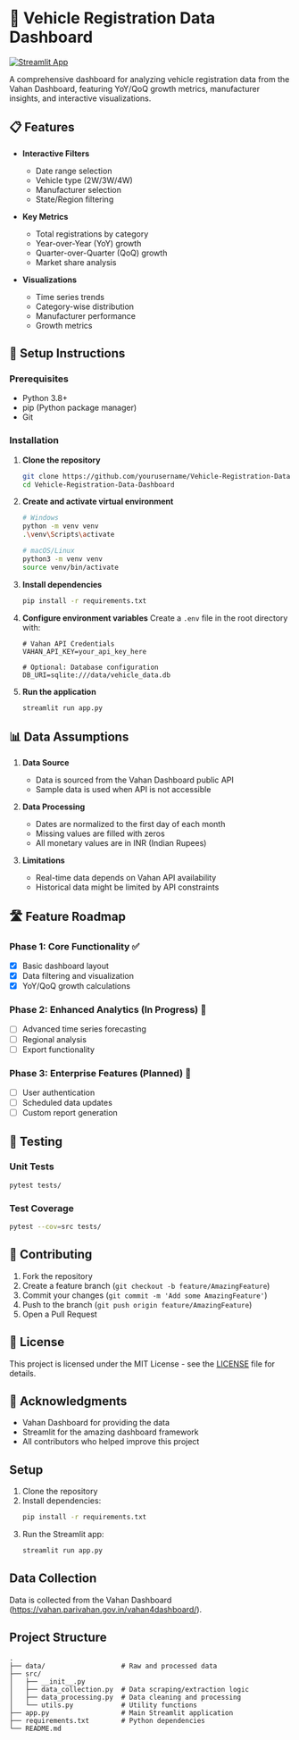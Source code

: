 # 🚗 Vehicle Registration Data Dashboard

[![Streamlit App](https://static.streamlit.io/badges/streamlit_badge_black_white.svg)](https://your-streamlit-app-url.streamlit.app/)

A comprehensive dashboard for analyzing vehicle registration data from the Vahan Dashboard, featuring YoY/QoQ growth metrics, manufacturer insights, and interactive visualizations.

## 📋 Features

- **Interactive Filters**
  - Date range selection
  - Vehicle type (2W/3W/4W)
  - Manufacturer selection
  - State/Region filtering

- **Key Metrics**
  - Total registrations by category
  - Year-over-Year (YoY) growth
  - Quarter-over-Quarter (QoQ) growth
  - Market share analysis

- **Visualizations**
  - Time series trends
  - Category-wise distribution
  - Manufacturer performance
  - Growth metrics

## 🚀 Setup Instructions

### Prerequisites
- Python 3.8+
- pip (Python package manager)
- Git

### Installation

1. **Clone the repository**
   ```bash
   git clone https://github.com/yourusername/Vehicle-Registration-Data-Dashboard.git
   cd Vehicle-Registration-Data-Dashboard
   ```

2. **Create and activate virtual environment**
   ```bash
   # Windows
   python -m venv venv
   .\venv\Scripts\activate
   
   # macOS/Linux
   python3 -m venv venv
   source venv/bin/activate
   ```

3. **Install dependencies**
   ```bash
   pip install -r requirements.txt
   ```

4. **Configure environment variables**
   Create a `.env` file in the root directory with:
   ```
   # Vahan API Credentials
   VAHAN_API_KEY=your_api_key_here
   
   # Optional: Database configuration
   DB_URI=sqlite:///data/vehicle_data.db
   ```

5. **Run the application**
   ```bash
   streamlit run app.py
   ```

## 📊 Data Assumptions

1. **Data Source**
   - Data is sourced from the Vahan Dashboard public API
   - Sample data is used when API is not accessible

2. **Data Processing**
   - Dates are normalized to the first day of each month
   - Missing values are filled with zeros
   - All monetary values are in INR (Indian Rupees)

3. **Limitations**
   - Real-time data depends on Vahan API availability
   - Historical data might be limited by API constraints

## 🛣️ Feature Roadmap

### Phase 1: Core Functionality ✅
- [x] Basic dashboard layout
- [x] Data filtering and visualization
- [x] YoY/QoQ growth calculations

### Phase 2: Enhanced Analytics (In Progress) 🔄
- [ ] Advanced time series forecasting
- [ ] Regional analysis
- [ ] Export functionality

### Phase 3: Enterprise Features (Planned) 📅
- [ ] User authentication
- [ ] Scheduled data updates
- [ ] Custom report generation

## 📝 Testing

### Unit Tests
```bash
pytest tests/
```

### Test Coverage
```bash
pytest --cov=src tests/
```

## 🤝 Contributing

1. Fork the repository
2. Create a feature branch (`git checkout -b feature/AmazingFeature`)
3. Commit your changes (`git commit -m 'Add some AmazingFeature'`)
4. Push to the branch (`git push origin feature/AmazingFeature`)
5. Open a Pull Request

## 📄 License

This project is licensed under the MIT License - see the [LICENSE](LICENSE) file for details.

## 🙏 Acknowledgments

- Vahan Dashboard for providing the data
- Streamlit for the amazing dashboard framework
- All contributors who helped improve this project

## Setup

1. Clone the repository
2. Install dependencies:
   ```bash
   pip install -r requirements.txt
   ```
3. Run the Streamlit app:
   ```bash
   streamlit run app.py
   ```

## Data Collection

Data is collected from the Vahan Dashboard (https://vahan.parivahan.gov.in/vahan4dashboard/).

## Project Structure

```
.
├── data/                   # Raw and processed data
├── src/
│   ├── __init__.py
│   ├── data_collection.py  # Data scraping/extraction logic
│   ├── data_processing.py  # Data cleaning and processing
│   └── utils.py            # Utility functions
├── app.py                  # Main Streamlit application
├── requirements.txt        # Python dependencies
└── README.md
```
